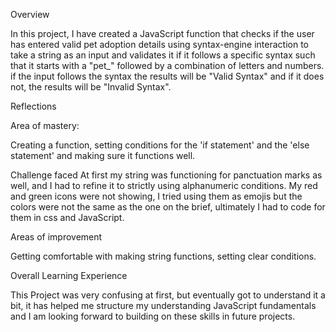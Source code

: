 Overview

In this project, I have created a JavaScript function that checks if the user has entered valid pet adoption details using syntax-engine interaction to take a string as an input and validates it if it follows a specific syntax such that it starts with a "pet_" followed by a combination of letters and numbers. if the input follows the syntax the results will be "Valid Syntax" and if it does not, the results will be "Invalid Syntax".

Reflections

Area of mastery:

Creating a function, setting conditions for the 'if statement' and the 'else statement' and making sure it functions well.

Challenge faced
At first my string was functioning for panctuation marks as well, and I had to refine it to strictly using alphanumeric conditions.
My red and green icons were not showing, I tried using them as emojis but the colors were not the same as the one on the brief, ultimately I had to code for them in css and JavaScript.

Areas of improvement

Getting comfortable with making string functions, setting clear conditions.

Overall Learning Experience

This Project was very confusing at first, but eventually got to understand it a bit, it has helped me structure my understanding JavaScript fundamentals and I am looking forward to building on these skills in future projects.
